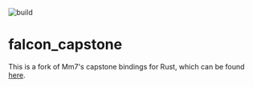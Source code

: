 ![build](https://img.shields.io/github/workflow/status/falconre/falcon_capstone/rust)

# falcon_capstone

This is a fork of Mm7's capstone bindings for Rust, which can be found [here](https://github.com/Mm7/capstone-rust/).